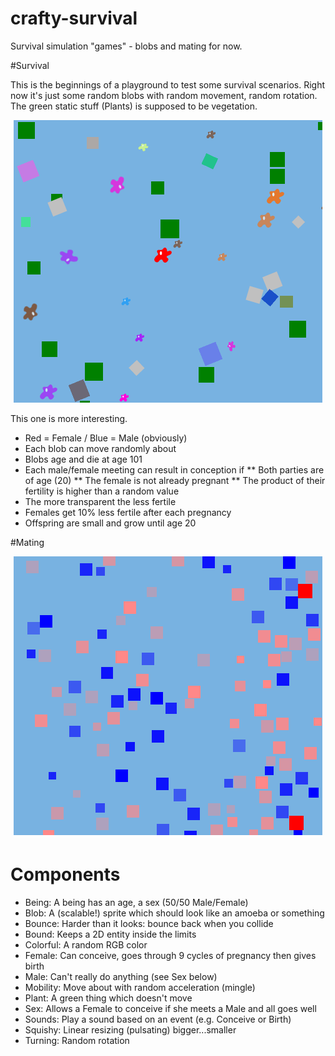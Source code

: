 crafty-survival
===============

Survival simulation "games" - blobs and mating for now.

#Survival

This is the beginnings of a playground to test some survival scenarios. Right now it's just some random blobs with random movement, random rotation. The green static stuff (Plants) is supposed to be vegetation.

<center>
<img src="survival.png"/>
</center>

This one is more interesting.

* Red = Female / Blue = Male (obviously)
* Each blob can move randomly about
* Blobs age and die at age 101
* Each male/female meeting can result in conception if
** Both parties are of age (20)
** The female is not already pregnant
** The product of their fertility is higher than a random value
* The more transparent the less fertile
* Females get 10% less fertile after each pregnancy
* Offspring are small and grow until age 20

#Mating

<center>
<img src="mating.png"/>
</center>

# Components
* Being: A being has an age, a sex (50/50 Male/Female)
* Blob: A (scalable!) sprite which should look like an amoeba or something
* Bounce: Harder than it looks: bounce back when you collide
* Bound: Keeps a 2D entity inside the limits
* Colorful: A random RGB color
* Female: Can conceive, goes through 9 cycles of pregnancy then gives birth
* Male: Can't really do anything (see Sex below)
* Mobility: Move about with random acceleration (mingle)
* Plant: A green thing which doesn't move
* Sex: Allows a Female to conceive if she meets a Male and all goes well
* Sounds: Play a sound based on an event (e.g. Conceive or Birth)
* Squishy: Linear resizing (pulsating) bigger...smaller
* Turning: Random rotation